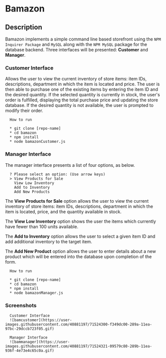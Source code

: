 # Bamazon

## Description

Bamazon implements a simple command line based storefront using the `NPM Inquirer Package` and `MySQL` along with the `NPM MySQL` package for the database backend. Three interfaces will be presented: **Customer** and  **Manager**.

### Customer Interface

Allows the user to view the current inventory of store items: item IDs, descriptions, department in which the item is located and price. The user is then able to purchase one of the existing items by entering the item ID and the desired quantity. If the selected quantity is currently in stock, the user's order is fulfilled, displaying the total purchase price and updating the store database. If the desired quantity is not available, the user is prompted to modify their order.

      How to run
      
      * git clone [repo-name]
      * cd bamazon 
      * npm install
      * node bamazonCustomer.js

### Manager Interface

The manager interface presents a list of four options, as below. 

      ? Please select an option: (Use arrow keys)
      > View Products for Sale
        View Low Inventory
        Add to Inventory 
        Add New Products
 
The **View Products for Sale** option allows the user to view the current inventory of store items: item IDs, descriptions, department in which the item is located, price, and the quantity available in stock. 

The **View Low Inventory** option shows the user the items which currently have fewer than 100 units available.

The **Add to Inventory** option allows the user to select a given item ID and add additional inventory to the target item.

The **Add New Product** option allows the user to enter details about a new product which will be entered into the database upon completion of the form.

      How to run
      
      * git clone [repo-name]
      * cd bamazon
      * npm install
      * node bamazonManager.js
      
### Screenshots

      Customer Interface
      ![bamcustomer](https://user-images.githubusercontent.com/40881197/71524300-f349dc00-289a-11ea-97bc-29dccb723f05.gif)

      Manager Interface
      ![bammanager](https://user-images.githubusercontent.com/40881197/71524321-09579c80-289b-11ea-936f-4e73e4c65c0a.gif)